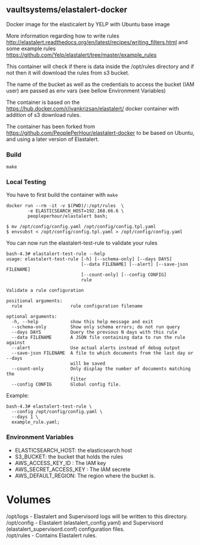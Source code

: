 ## vaultsystems/elastalert-docker ##

Docker image for the elasticalert by YELP with Ubuntu base image

More information regarding how to write rules http://elastalert.readthedocs.org/en/latest/recipes/writing_filters.html
and some example rules https://github.com/Yelp/elastalert/tree/master/example_rules

This container will check if there is data inside the /opt/rules directory and if not then it will download the rules from s3 bucket.

The name of the bucket as well as the credentials to access the bucket (IAM user) are passed as env vars (see bellow Environment Variables)

The container is based on the https://hub.docker.com/r/ivankrizsan/elastalert/ docker container with addition of s3 download rules.

The container has been forked from https://github.com/PeoplePerHour/elastalert-docker to be based on Ubuntu, and using a later version of Elastalert.

### Build

```
make
```

### Local Testing
You have to first build the container with `make`

```
docker run --rm -it -v $(PWD)/:/opt/rules  \
        -e ELASTICSEARCH_HOST=192.168.66.6 \
        peopleperhour/elastalert bash;

$ mv /opt/config/config.yaml /opt/config/config.tpl.yaml
$ envsubst < /opt/config/config.tpl.yaml > /opt/config/config.yaml
```
You can now run the elastalert-test-rule to validate your rules
```
bash-4.3# elastalert-test-rule --help
usage: elastalert-test-rule [-h] [--schema-only] [--days DAYS]
                            [--data FILENAME] [--alert] [--save-json FILENAME]
                            [--count-only] [--config CONFIG]
                            rule

Validate a rule configuration

positional arguments:
  rule                  rule configuration filename

optional arguments:
  -h, --help            show this help message and exit
  --schema-only         Show only schema errors; do not run query
  --days DAYS           Query the previous N days with this rule
  --data FILENAME       A JSON file containing data to run the rule against
  --alert               Use actual alerts instead of debug output
  --save-json FILENAME  A file to which documents from the last day or --days
                        will be saved
  --count-only          Only display the number of documents matching the
                        filter
  --config CONFIG       Global config file.
```
Example:
```
bash-4.3# elastalert-test-rule \
  --config /opt/config/config.yaml \
  --days 1 \
  example_rule.yaml;
```
### Environment Variables
- ELASTICSEARCH_HOST: the elasticsearch host
- S3_BUCKET: the bucket that holds the rules
- AWS_ACCESS_KEY_ID : The IAM key
- AWS_SECRET_ACCESS_KEY : The IAM secrete
- AWS_DEFAULT_REGION: The region where the bucket is.

# Volumes
/opt/logs       - Elastalert and Supervisord logs will be written to this directory.<br/>
/opt/config     - Elastalert (elastalert_config.yaml) and Supervisord (elastalert_supervisord.conf) configuration files.<br/>
/opt/rules      - Contains Elastalert rules.<br/>
